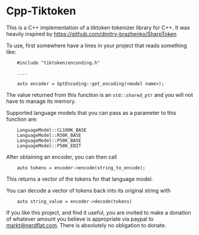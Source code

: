# Cpp-Tiktoken

This is a C++ implementation of a tiktoken tokenizer library for C++. It was heavily inspired
by https://github.com/dmitry-brazhenko/SharpToken

To use, first somewhere have a lines in your project that reads something like:

        #include "tiktoken/enconding.h"

        ....

        auto encoder = GptEncoding::get_encoding(<model name>);

The value returned from this function is an `std::shared_ptr` and you will not have to manage its memory.

Supported language models that you can pass as a parameter to this function are:

        LanguageModel::CL100K_BASE 
        LanguageModel::R50K_BASE
        LanguageModel::P50K_BASE
        LanguageModel::P50K_EDIT

After obtaining an encoder, you can then call

        auto tokens = encoder->encode(string_to_encode);

This returns a vector of the tokens for that language model.

You can decode a vector of tokens back into its original string with

        auto string_value = encoder->decode(tokens)

If you like this project, and find it useful, you are invited to make a donation of whatever amount you believe
is appropriate via paypal to markt@nerdflat.com.  There is absolutely no obligation to donate.